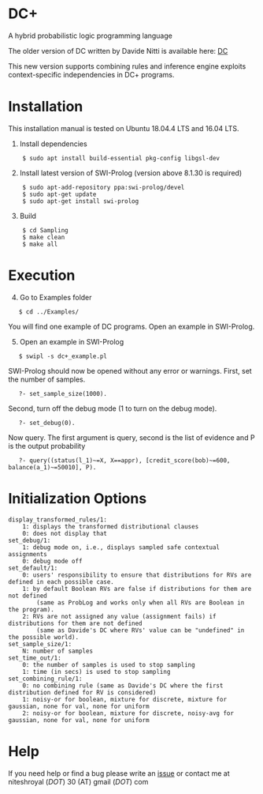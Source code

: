 # DC+
A hybrid probabilistic logic programming language

The older version of DC written by Davide Nitti is available here: [DC](https://github.com/davidenitti/DC)

This new version supports combining rules and inference engine exploits context-specific independencies in DC+ programs.

Installation
============

This installation manual is tested on Ubuntu 18.04.4 LTS and 16.04 LTS.


1. Install dependencies
```
    $ sudo apt install build-essential pkg-config libgsl-dev
```

2. Install latest version of SWI-Prolog (version above 8.1.30 is required)
```
    $ sudo apt-add-repository ppa:swi-prolog/devel
    $ sudo apt-get update
    $ sudo apt-get install swi-prolog
```

3. Build 
```
    $ cd Sampling
    $ make clean
    $ make all
```

Execution 
=========

4. Go to Examples folder
```
   $ cd ../Examples/
```

You will find one example of DC programs. Open an example in SWI-Prolog.

5. Open an example in SWI-Prolog
```
   $ swipl -s dc+_example.pl
```

SWI-Prolog should now be opened without any error or warnings.
First, set the number of samples.

```
   ?- set_sample_size(1000).
```
Second, turn off the debug mode (1 to turn on the debug mode).

```
   ?- set_debug(0).
```

Now query. The first argument is query, second is the list of evidence and P is the output probability

```
   ?- query((status(l_1)~=X, X==appr), [credit_score(bob)~=600, balance(a_1)~=50010], P).
```


Initialization Options 
======================

	display_transformed_rules/1:
		1: displays the transformed distributional clauses
		0: does not display that
	set_debug/1:
		1: debug mode on, i.e., displays sampled safe contextual assignments
		0: debug mode off
	set_default/1:
		0: users' responsibility to ensure that distributions for RVs are defined in each possible case.
		1: by default Boolean RVs are false if distributions for them are not defined
			(same as ProbLog and works only when all RVs are Boolean in the program).
		2: RVs are not assigned any value (assignment fails) if distributions for them are not defined
			(same as Davide's DC where RVs' value can be "undefined" in the possible world).
	set_sample_size/1:
		N: number of samples	
	set_time_out/1:
		0: the number of samples is used to stop sampling
		1: time (in secs) is used to stop sampling
	set_combining_rule/1:
		0: no combining rule (same as Davide's DC where the first distribution defined for RV is considered)
		1: noisy-or for boolean, mixture for discrete, mixture for gaussian, none for val, none for uniform
		2: noisy-or for boolean, mixture for discrete, noisy-avg for gaussian, none for val, none for uniform

Help 
====

If you need help or find a bug please write an [issue](https://github.com/niteshroyal/DC-Plus/issues) or contact me at niteshroyal (_DOT_) 30 (AT) gmail (_DOT_) com


